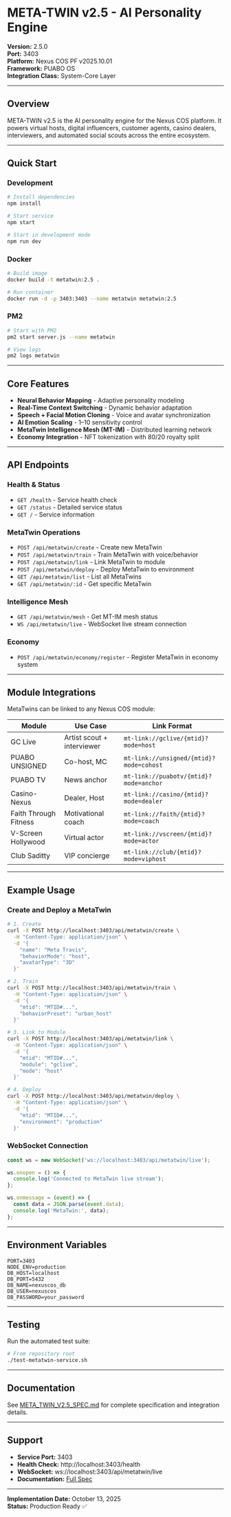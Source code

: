 # META-TWIN v2.5 - AI Personality Engine

**Version:** 2.5.0  
**Port:** 3403  
**Platform:** Nexus COS PF v2025.10.01  
**Framework:** PUABO OS  
**Integration Class:** System-Core Layer  

---

## Overview

META-TWIN v2.5 is the AI personality engine for the Nexus COS platform. It powers virtual hosts, digital influencers, customer agents, casino dealers, interviewers, and automated social scouts across the entire ecosystem.

---

## Quick Start

### Development

```bash
# Install dependencies
npm install

# Start service
npm start

# Start in development mode
npm run dev
```

### Docker

```bash
# Build image
docker build -t metatwin:2.5 .

# Run container
docker run -d -p 3403:3403 --name metatwin metatwin:2.5
```

### PM2

```bash
# Start with PM2
pm2 start server.js --name metatwin

# View logs
pm2 logs metatwin
```

---

## Core Features

- **Neural Behavior Mapping** - Adaptive personality modeling
- **Real-Time Context Switching** - Dynamic behavior adaptation
- **Speech + Facial Motion Cloning** - Voice and avatar synchronization
- **AI Emotion Scaling** - 1–10 sensitivity control
- **MetaTwin Intelligence Mesh (MT-IM)** - Distributed learning network
- **Economy Integration** - NFT tokenization with 80/20 royalty split

---

## API Endpoints

### Health & Status

- `GET /health` - Service health check
- `GET /status` - Detailed service status
- `GET /` - Service information

### MetaTwin Operations

- `POST /api/metatwin/create` - Create new MetaTwin
- `POST /api/metatwin/train` - Train MetaTwin with voice/behavior
- `POST /api/metatwin/link` - Link MetaTwin to module
- `POST /api/metatwin/deploy` - Deploy MetaTwin to environment
- `GET /api/metatwin/list` - List all MetaTwins
- `GET /api/metatwin/:id` - Get specific MetaTwin

### Intelligence Mesh

- `GET /api/metatwin/mesh` - Get MT-IM mesh status
- `WS /api/metatwin/live` - WebSocket live stream connection

### Economy

- `POST /api/metatwin/economy/register` - Register MetaTwin in economy system

---

## Module Integrations

MetaTwins can be linked to any Nexus COS module:

| Module | Use Case | Link Format |
|--------|----------|-------------|
| GC Live | Artist scout + interviewer | `mt-link://gclive/{mtid}?mode=host` |
| PUABO UNSIGNED | Co-host, MC | `mt-link://unsigned/{mtid}?mode=cohost` |
| PUABO TV | News anchor | `mt-link://puabotv/{mtid}?mode=anchor` |
| Casino-Nexus | Dealer, Host | `mt-link://casino/{mtid}?mode=dealer` |
| Faith Through Fitness | Motivational coach | `mt-link://faith/{mtid}?mode=coach` |
| V-Screen Hollywood | Virtual actor | `mt-link://vscreen/{mtid}?mode=actor` |
| Club Saditty | VIP concierge | `mt-link://club/{mtid}?mode=viphost` |

---

## Example Usage

### Create and Deploy a MetaTwin

```bash
# 1. Create
curl -X POST http://localhost:3403/api/metatwin/create \
  -H "Content-Type: application/json" \
  -d '{
    "name": "Meta Travis",
    "behaviorMode": "host",
    "avatarType": "3D"
  }'

# 2. Train
curl -X POST http://localhost:3403/api/metatwin/train \
  -H "Content-Type: application/json" \
  -d '{
    "mtid": "MTID#...",
    "behaviorPreset": "urban_host"
  }'

# 3. Link to Module
curl -X POST http://localhost:3403/api/metatwin/link \
  -H "Content-Type: application/json" \
  -d '{
    "mtid": "MTID#...",
    "module": "gclive",
    "mode": "host"
  }'

# 4. Deploy
curl -X POST http://localhost:3403/api/metatwin/deploy \
  -H "Content-Type: application/json" \
  -d '{
    "mtid": "MTID#...",
    "environment": "production"
  }'
```

### WebSocket Connection

```javascript
const ws = new WebSocket('ws://localhost:3403/api/metatwin/live');

ws.onopen = () => {
  console.log('Connected to MetaTwin live stream');
};

ws.onmessage = (event) => {
  const data = JSON.parse(event.data);
  console.log('MetaTwin:', data);
};
```

---

## Environment Variables

```env
PORT=3403
NODE_ENV=production
DB_HOST=localhost
DB_PORT=5432
DB_NAME=nexuscos_db
DB_USER=nexuscos
DB_PASSWORD=your_password
```

---

## Testing

Run the automated test suite:

```bash
# From repository root
./test-metatwin-service.sh
```

---

## Documentation

See [META_TWIN_V2.5_SPEC.md](../../META_TWIN_V2.5_SPEC.md) for complete specification and integration details.

---

## Support

- **Service Port:** 3403
- **Health Check:** http://localhost:3403/health
- **WebSocket:** ws://localhost:3403/api/metatwin/live
- **Documentation:** [Full Spec](../../META_TWIN_V2.5_SPEC.md)

---

**Implementation Date:** October 13, 2025  
**Status:** Production Ready ✅
